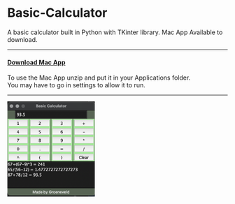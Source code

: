 # Basic-Calculator
A basic calculator built in Python with TKinter library. Mac App Available to download. 
<hr>
<h4><a href="https://github.com/groeneveldwoodstock/Basic-Calculator/blob/main/MacBuild.zip" target="_blank" rel="noopener noreferrer">Download Mac App</a></h4>
To use the Mac App unzip and put it in your Applications folder. 
<br>
You may have to go in settings to allow it to run. 
<br>
<hr>
<img src="https://github.com/groeneveldwoodstock/Basic-Calculator/blob/main/CalcScreenshot.png" alt="Screen Shot" style="width:200px;">
  </body>
